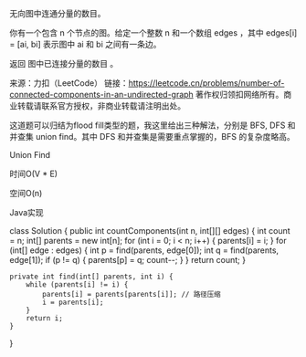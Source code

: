 无向图中连通分量的数目。

你有一个包含 n 个节点的图。给定一个整数 n 和一个数组 edges ，其中 edges[i] = [ai, bi] 表示图中 ai 和 bi 之间有一条边。

返回 图中已连接分量的数目 。

来源：力扣（LeetCode）
链接：https://leetcode.cn/problems/number-of-connected-components-in-an-undirected-graph
著作权归领扣网络所有。商业转载请联系官方授权，非商业转载请注明出处。

这道题可以归结为flood fill类型的题，我这里给出三种解法，分别是 BFS, DFS 和并查集 union find。其中 DFS 和并查集是需要重点掌握的，BFS 的复杂度略高。

Union Find

时间O(V * E)

空间O(n)

Java实现

class Solution {
    public int countComponents(int n, int[][] edges) {
        int count = n;
        int[] parents = new int[n];
        for (int i = 0; i < n; i++) {
            parents[i] = i;
        }
        for (int[] edge : edges) {
            int p = find(parents, edge[0]);
            int q = find(parents, edge[1]);
            if (p != q) {
                parents[p] = q;
                count--;
            }
        }
        return count;
    }

    private int find(int[] parents, int i) {
        while (parents[i] != i) {
            parents[i] = parents[parents[i]]; // 路径压缩
            i = parents[i];
        }
        return i;
    }
}